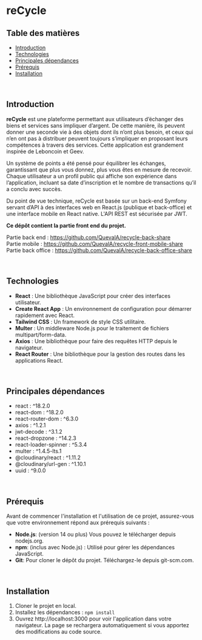 # reCycle

## Table des matières
- [Introduction](#introduction)
- [Technologies](#technologies)
- [Principales dépendances](#principales-dépendances)
- [Prérequis](#prérequis)
- [Installation](#installation)

<br>

## Introduction
**reCycle** est une plateforme permettant aux utilisateurs d’échanger des biens et services sans impliquer d’argent.
De cette manière, ils peuvent donner une seconde vie à des objets dont ils n’ont plus besoin, et ceux qui n’en ont pas à distribuer peuvent toujours s’impliquer en proposant leurs compétences à travers des services.
Cette application est grandement inspirée de Leboncoin et Geev.

Un système de points a été pensé pour équilibrer les échanges, garantissant que plus vous donnez, plus vous êtes en mesure de recevoir. Chaque utilisateur a un profil public qui affiche son expérience dans l’application, incluant sa date d’inscription et le nombre de transactions qu’il a conclu avec succès.

Du point de vue technique, reCycle est basée sur un back-end Symfony servant d’API à des interfaces web en React.js (publique et back-office) et une interface mobile en React native. L'API REST est sécurisée par JWT.

**Ce dépôt contient la partie front end du projet.**

Partie back end : https://github.com/QuevalA/recycle-back-share
<br>Partie mobile : https://github.com/QuevalA/recycle-front-mobile-share
<br>Partie back office : https://github.com/QuevalA/recycle-back-office-share

<br>

## Technologies

- **React** : Une bibliothèque JavaScript pour créer des interfaces utilisateur.
- **Create React App** : Un environnement de configuration pour démarrer rapidement avec React.
- **Tailwind CSS** : Un framework de style CSS utilitaire.
- **Multer** : Un middleware Node.js pour le traitement de fichiers multipart/form-data.
- **Axios** : Une bibliothèque pour faire des requêtes HTTP depuis le navigateur.
- **React Router** : Une bibliothèque pour la gestion des routes dans les applications React.

<br>

## Principales dépendances

- react : ^18.2.0
- react-dom : ^18.2.0
- react-router-dom : ^6.3.0
- axios : ^1.2.1
- jwt-decode : ^3.1.2
- react-dropzone : ^14.2.3
- react-loader-spinner : ^5.3.4
- multer : ^1.4.5-lts.1
- @cloudinary/react : ^1.11.2
- @cloudinary/url-gen : ^1.10.1
- uuid : ^9.0.0

<br>

## Prérequis
Avant de commencer l'installation et l'utilisation de ce projet, assurez-vous que votre environnement répond aux prérequis suivants :

- **Node.js**: (version 14 ou plus) Vous pouvez le télécharger depuis nodejs.org.
- **npm**: (inclus avec Node.js) : Utilisé pour gérer les dépendances JavaScript.
- **Git**: Pour cloner le dépôt du projet. Téléchargez-le depuis git-scm.com.

<br>

## Installation
1. Cloner le projet en local.
2. Installez les dépendances : `npm install`
3. Ouvrez http://localhost:3000 pour voir l'application dans votre navigateur. La page se rechargera automatiquement si vous apportez des modifications au code source.